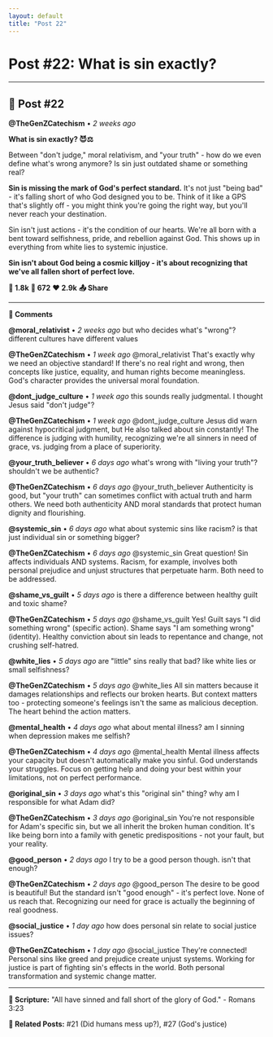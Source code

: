 ```yaml
---
layout: default
title: "Post 22"
---
```

# Post #22: What is sin exactly?

---

## 📱 Post #22

**@TheGenZCatechism** • *2 weeks ago*

**What is sin exactly? 😈⚖️**

Between "don't judge," moral relativism, and "your truth" - how do we even define what's wrong anymore? Is sin just outdated shame or something real?

**Sin is missing the mark of God's perfect standard.** It's not just "being bad" - it's falling short of who God designed you to be. Think of it like a GPS that's slightly off - you might think you're going the right way, but you'll never reach your destination.

Sin isn't just actions - it's the condition of our hearts. We're all born with a bent toward selfishness, pride, and rebellion against God. This shows up in everything from white lies to systemic injustice.

**Sin isn't about God being a cosmic killjoy - it's about recognizing that we've all fallen short of perfect love.**

**💭 1.8k** **🔄 672** **❤️ 2.9k** **📤 Share**

---

**💬 Comments**

**@moral_relativist** • *2 weeks ago*
but who decides what's "wrong"? different cultures have different values

**@TheGenZCatechism** • *1 week ago*
@moral_relativist That's exactly why we need an objective standard! If there's no real right and wrong, then concepts like justice, equality, and human rights become meaningless. God's character provides the universal moral foundation.

**@dont_judge_culture** • *1 week ago*
this sounds really judgmental. I thought Jesus said "don't judge"?

**@TheGenZCatechism** • *1 week ago*
@dont_judge_culture Jesus did warn against hypocritical judgment, but He also talked about sin constantly! The difference is judging with humility, recognizing we're all sinners in need of grace, vs. judging from a place of superiority.

**@your_truth_believer** • *6 days ago*
what's wrong with "living your truth"? shouldn't we be authentic?

**@TheGenZCatechism** • *6 days ago*
@your_truth_believer Authenticity is good, but "your truth" can sometimes conflict with actual truth and harm others. We need both authenticity AND moral standards that protect human dignity and flourishing.

**@systemic_sin** • *6 days ago*
what about systemic sins like racism? is that just individual sin or something bigger?

**@TheGenZCatechism** • *6 days ago*
@systemic_sin Great question! Sin affects individuals AND systems. Racism, for example, involves both personal prejudice and unjust structures that perpetuate harm. Both need to be addressed.

**@shame_vs_guilt** • *5 days ago*
is there a difference between healthy guilt and toxic shame?

**@TheGenZCatechism** • *5 days ago*
@shame_vs_guilt Yes! Guilt says "I did something wrong" (specific action). Shame says "I am something wrong" (identity). Healthy conviction about sin leads to repentance and change, not crushing self-hatred.

**@white_lies** • *5 days ago*
are "little" sins really that bad? like white lies or small selfishness?

**@TheGenZCatechism** • *5 days ago*
@white_lies All sin matters because it damages relationships and reflects our broken hearts. But context matters too - protecting someone's feelings isn't the same as malicious deception. The heart behind the action matters.

**@mental_health** • *4 days ago*
what about mental illness? am I sinning when depression makes me selfish?

**@TheGenZCatechism** • *4 days ago*
@mental_health Mental illness affects your capacity but doesn't automatically make you sinful. God understands your struggles. Focus on getting help and doing your best within your limitations, not on perfect performance.

**@original_sin** • *3 days ago*
what's this "original sin" thing? why am I responsible for what Adam did?

**@TheGenZCatechism** • *3 days ago*
@original_sin You're not responsible for Adam's specific sin, but we all inherit the broken human condition. It's like being born into a family with genetic predispositions - not your fault, but your reality.

**@good_person** • *2 days ago*
I try to be a good person though. isn't that enough?

**@TheGenZCatechism** • *2 days ago*
@good_person The desire to be good is beautiful! But the standard isn't "good enough" - it's perfect love. None of us reach that. Recognizing our need for grace is actually the beginning of real goodness.

**@social_justice** • *1 day ago*
how does personal sin relate to social justice issues?

**@TheGenZCatechism** • *1 day ago*
@social_justice They're connected! Personal sins like greed and prejudice create unjust systems. Working for justice is part of fighting sin's effects in the world. Both personal transformation and systemic change matter.

---

**📖 Scripture:** "All have sinned and fall short of the glory of God." - Romans 3:23

**🔗 Related Posts:** #21 (Did humans mess up?), #27 (God's justice) 
